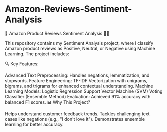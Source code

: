 # Amazon-Reviews-Sentiment-Analysis
🚀 Amazon Product Reviews Sentiment Analysis 🧠✨

This repository contains my Sentiment Analysis project, where I classify Amazon product reviews as Positive, Neutral, or Negative using Machine Learning. The project includes:

🔍 Key Features:

Advanced Text Preprocessing: Handles negations, lemmatization, and stopwords.
Feature Engineering: TF-IDF Vectorization with unigrams, bigrams, and trigrams for enhanced contextual understanding.
Machine Learning Models:
Logistic Regression
Support Vector Machine (SVM)
Voting Classifier (Ensemble Method)
Evaluation: Achieved 91% accuracy with balanced F1 scores.
📊 Why This Project?

Helps understand customer feedback trends.
Tackles challenging text cases like negations (e.g., "I don't love it").
Demonstrates ensemble learning for better accuracy.
